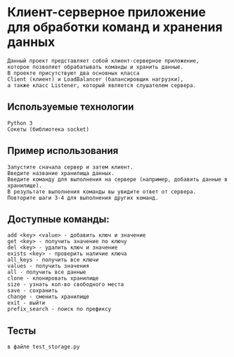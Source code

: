 # Клиент-серверное приложение для обработки команд и хранения данных
    Данный проект представляет собой клиент-серверное приложение,
    которое позволяет обрабатывать команды и хранить данные.
    В проекте присутствуют два основных класса
    Client (клиент) и LoadBalancer (балансировщик нагрузки),
    а также класс Listener, который является слушателем сервера.

## Используемые технологии
    Python 3
    Сокеты (библиотека socket)


## Пример использования
    Запустите сначала сервер и затем клиент.
    Введите название хранилища данных.
    Введите команду для выполнения на сервере (например, добавить данные в хранилище).
    В результате выполнения команды вы увидите ответ от сервера.
    Повторите шаги 3-4 для выполнения других команд.
## Доступные команды:
    add <key> <value> - добавить ключ и значение
    get <key> - получить значение по ключу
    del <key> - удалить ключ и значение
    exists <key> - проверить наличие ключа
    all_keys - получить все ключи
    values - получить значения
    all - получить все данные
    clone - клонировать хранилище
    size - узнать кол-во свободного места
    save - сохранить
    change - сменить хранилище
    exit - выйти
    prefix_search - поиск по префиксу
## Тесты 
    в файле test_storage.py